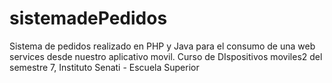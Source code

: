 # sistemadePedidos
Sistema de pedidos realizado en PHP y Java para el consumo de una web services desde nuestro aplicativo movil. Curso de DIspositivos moviles2 del semestre 7, Instituto Senati - Escuela Superior
